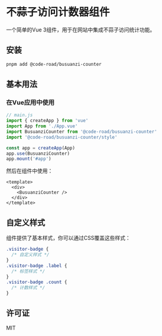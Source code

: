 # 不蒜子访问计数器组件

一个简单的Vue 3组件，用于在网站中集成不蒜子访问统计功能。

## 安装

```bash
pnpm add @code-road/busuanzi-counter
```

## 基本用法

### 在Vue应用中使用

```js
// main.js
import { createApp } from 'vue'
import App from './App.vue'
import BusuanziCounter from '@code-road/busuanzi-counter'
import '@code-road/busuanzi-counter/style'

const app = createApp(App)
app.use(BusuanziCounter)
app.mount('#app')
```

然后在组件中使用：

```vue
<template>
  <div>
    <BusuanziCounter />
  </div>
</template>
```

## 自定义样式

组件提供了基本样式，你可以通过CSS覆盖这些样式：

```css
.visitor-badge {
  /* 自定义样式 */
}
.visitor-badge .label {
  /* 标签样式 */
}
.visitor-badge .count {
  /* 计数样式 */
}
```

## 许可证

MIT
